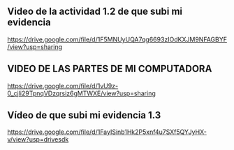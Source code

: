 ## Video de la actividad 1.2 de que subi mi evidencia
https://drive.google.com/file/d/1F5MNUyUQA7qg6693zIOdKXJM9NFAGBYF/view?usp=sharing 



## VIDEO DE LAS PARTES DE MI COMPUTADORA
https://drive.google.com/file/d/1vU9z-0_cjli29TpnqVDzqrsiz6gMTWXE/view?usp=sharing

## Vídeo de que subi mi evidencia 1.3
https://drive.google.com/file/d/1FayISinb1Hk2P5xnf4u7SXf5QYJyHX-v/view?usp=drivesdk
